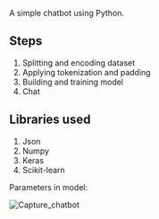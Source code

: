 A simple chatbot using Python.

## Steps
1. Splitting and encoding dataset
2. Applying tokenization and padding
3. Building and training model
4. Chat

## Libraries used
1. Json
2. Numpy
3. Keras
4. Scikit-learn

Parameters in model:

![Capture_chatbot](https://user-images.githubusercontent.com/62711040/124327741-fddae500-dba5-11eb-85c6-c6f14ede5bd6.JPG)

